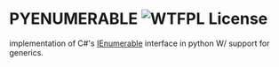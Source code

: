 # PYENUMERABLE ![WTFPL License](http://www.wtfpl.net/wp-content/uploads/2012/12/wtfpl-badge-4.png)

implementation of C#'s [IEnumerable](https://learn.microsoft.com/en-us/dotnet/api/system.collections.generic.ienumerable-1?view=net-9.0) interface in python W/ support for generics.
